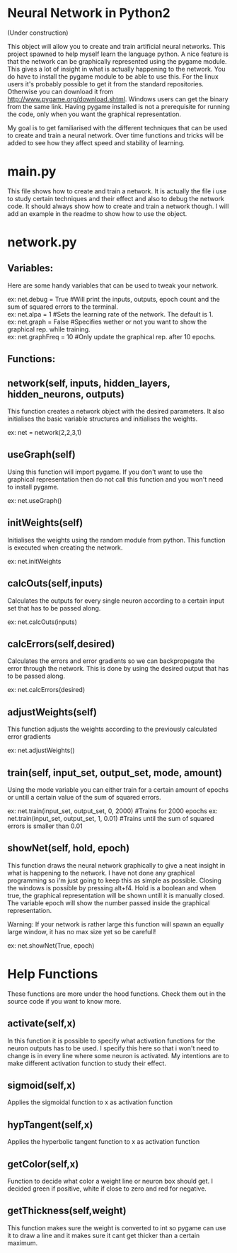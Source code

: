 Neural Network in Python2
=========================
(Under construction)

This object will allow you to create and train artificial neural networks. This project spawned to help myself learn the language python.
A nice feature is that the network can be graphically represented using the pygame module. This gives a lot of insight in what is actually happening to the network. You do have to install the pygame module to be able to use this. For the linux users it's probably possible to get it from the standard repositories. Otherwise you can download it from http://www.pygame.org/download.shtml. Windows users can get the binary from the same link.
Having pygame installed is not a prerequisite for running the code, only when you want the graphical representation.

My goal is to get familiarised with the different techniques that can be used to create and train a neural network. 
Over time functions and tricks will be added to see how they affect speed and stability of learning.

main.py
=======
This file shows how to create and train a network.
It is actually the file i use to study certain techniques and their effect and also to debug the network code. It should always show how to create and train a network though.
I will add an example in the readme to show how to use the object.

network.py
==========

Variables:
----------
Here are some handy variables that can be used to tweak your network.

ex: net.debug 		= True 	#Will print the inputs, outputs, epoch count and the sum of squared errors to the terminal.  
ex: net.alpa 		= 1		#Sets the learning rate of the network. The default is 1.  
ex: net.graph 		= False #Specifies wether or not you want to show the graphical rep. while training.  
ex: net.graphFreq 	= 10 	#Only update the graphical rep. after 10 epochs.  

Functions:
----------
network(self, inputs, hidden_layers, hidden_neurons, outputs)
-------------------------------------------------------------
This function creates a network object with the desired parameters.
It also initialises the basic variable structures and initialises the weights.

ex: net = network(2,2,3,1)

useGraph(self)
--------------
Using this function will import pygame. If you don't want to use the graphical representation then do not call this function and you won't need to install pygame.

ex: net.useGraph()

initWeights(self)
-----------------
Initialises the weights using the random module from python. This function is executed when creating the network.

ex: net.initWeights

calcOuts(self,inputs)
---------------------
Calculates the outputs for every single neuron according to a certain input set that has to be passed along.

ex: net.calcOuts(inputs)

calcErrors(self,desired)
------------------------
Calculates the errors and error gradients so we can backpropegate the error through the network. This is done by using the desired output that has to be passed along.

ex: net.calcErrors(desired)

adjustWeights(self)
-------------------
This function adjusts the weights according to the previously calculated error gradients

ex: net.adjustWeights()

train(self, input_set, output_set, mode, amount)
------------------------------------------------
Using the mode variable you can either train for a certain amount of epochs or untill a certain value of the sum of squared errors.

ex: net.train(input_set, output_set, 0, 2000) #Trains for 2000 epochs
ex: net.train(input_set, output_set, 1, 0.01) #Trains until the sum of squared errors is smaller than 0.01

showNet(self, hold, epoch)
--------------------------
This function draws the neural network graphically to give a neat insight in what is happening to the network.
I have not done any graphical programming so i'm just going to keep this as simple as possible. 
Closing the windows is possible by pressing alt+f4.
Hold is a boolean and when true, the graphical representation will be shown untill it is manually closed.
The variable epoch will show the number passed inside the graphical representation.

Warning: If your network is rather large this function will spawn an equally large window, it has no max size yet so be carefull!

ex: net.showNet(True, epoch)

Help Functions
==============
These functions are more under the hood functions. Check them out in the source code if you want to know more.

activate(self,x)
----------------
In this function it is possible to specify what activation functions for the neuron outputs has to be used. I specify this here so that i won't need to change is in every line where some neuron is activated.
My intentions are to make different activation function to study their effect.

sigmoid(self,x)
---------------
Applies the sigmoidal function to x as activation function

hypTangent(self,x)
------------------
Applies the hyperbolic tangent function to x as activation function

getColor(self,x)
----------------
Function to decide what color a weight line or neuron box should get.
I decided green if positive, white if close to zero and red for negative.

getThickness(self,weight)
-------------------------
This function makes sure the weight is converted to int so pygame can use it to draw a line and it makes sure it cant get thicker than a certain maximum.
